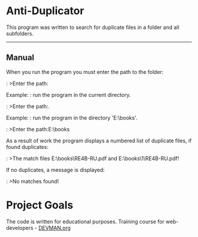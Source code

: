 Anti-Duplicator
===================


This program was written to search for duplicate files in a folder and all subfolders.

----------


Manual
-------------

When you run the program you must enter the path to the folder:  

: >Enter the path:

Example:
: run the program in the current directory.  

: >Enter the path:.

Example:
: run the program in the directory 'E:\books'.
  
: >Enter the path:E:\books 

As a result of work the program displays a numbered list of duplicate files, if found duplicates:  

: >The match files E:\books\RE4B-RU.pdf and E:\books\1\RE4B-RU.pdf!

If no duplicates, a message is displayed:  

: >No matches found!

# Project Goals

The code is written for educational purposes. Training course for web-developers - [DEVMAN.org](https://devman.org)